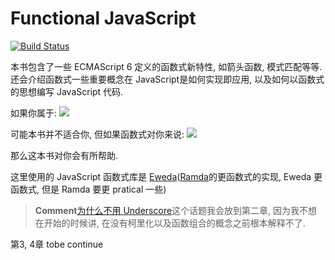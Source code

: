 # Functional JavaScript
[![Build Status](https://www.gitbook.io/button/status/book/jcouyang/functional-javascript)](https://www.gitbook.io/book/jcouyang/functional-javascript/activity)

本书包含了一些 ECMAScript 6 定义的函数式新特性, 如箭头函数, 模式匹配等等. 还会介绍函数式一些重要概念在 JavaScript是如何实现即应用, 以及如何以函数式的思想编写 JavaScript 代码.

如果你属于:
![](http://m.memegen.com/bvnpsq.jpg)

可能本书并不适合你, 但如果函数式对你来说:
![](http://m.memegen.com/5g7sza.jpg)

那么这本书对你会有所帮助.

这里使用的 JavaScript 函数式库是 [Eweda](https://rawgit.com/CrossEye/eweda/master/docs/eweda.html)([Ramda](https://rawgit.com/CrossEye/ramda/master/docs/ramda.html)的更函数式的实现,  Eweda 更函数式, 但是 Ramda 要更 pratical 一些)

> **Comment**[为什么不用 Underscore](http://fr.umio.us/why-ramda/)这个话题我会放到第二章, 因为我不想在开始的时候讲, 在没有柯里化以及函数组合的概念之前根本解释不了.

第3, 4章 tobe continue
